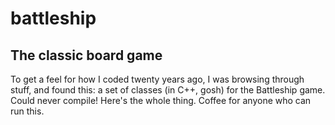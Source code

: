 # battleship

## The classic board game

To get a feel for how I coded twenty years ago, I was browsing through stuff, and found this: a set of classes (in C++, gosh) for the Battleship game. Could never compile! Here's the whole thing. Coffee for anyone who can run this.
